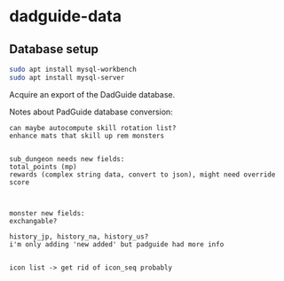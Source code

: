 # dadguide-data

## Database setup

```bash
sudo apt install mysql-workbench
sudo apt install mysql-server

```

Acquire an export of the DadGuide database.


Notes about PadGuide database conversion:
```
can maybe autocompute skill rotation list?
enhance mats that skill up rem monsters


sub_dungeon needs new fields:
total_points (mp)
rewards (complex string data, convert to json), might need override
score



monster new fields:
exchangable?

history_jp, history_na, history_us?
i'm only adding 'new added' but padguide had more info


icon list -> get rid of icon_seq probably

```